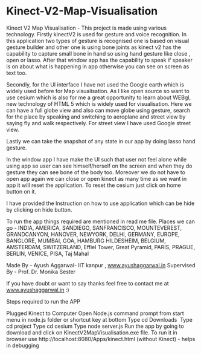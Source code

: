 # Kinect-V2-Map-Visualisation

Kinect V2 Map Visualisation - This project is made using various technology. 
Firstly kinectV2 is used for gesture and voice recognition. In this application two types of gesture is recognised one is based on visual gesture builder 
and other one is using bone joints as kinect v2 has the capability to capture small bone in hand so using hand gesture like close , open or lasso. 
After that window app has the capability to speak if speaker is on about what is happening in app otherwise you can see on screen as text too.

Secondly, for the UI interface I have not used the Google earth which is widely used before for Map visualisation. As I like open source so want to use 
cesium which is also for me a great opportunity to learn about WEBgl, new technology of HTML 5 which is widely used for visualisation.
Here we can have a full globe view and also can move globe using gesture, search for the place by speaking and switching to aeroplane and street view by saying
fly and walk respectively. For street view I have used Google street view.

Lastly we can take the snapshot of any state in our app by doing lasso hand gesture.

In the window app I have make the UI such that user not feel alone while using app so user can see himself/herself on the screen and when they do gesture 
they can see bone of the body too. Moreover we do not have to open app again we can close or open kinect as many time as we want in app it will reset the 
application. To reset the cesium just click on home button on it.

I have provided the Instruction on how to use application which can be hide by clicking on hide button.

To run the app things required are mentioned in read me file.
Places we can go - INDIA, AMERICA, SANDIEGO, SANFRANCISCO, MOUNTEVEREST, GRANDCANYON, HANOVER, NEWYORK, DELHI, GERMANY, EUROPE, BANGLORE, MUMBAI, GOA, HAMBURG
HILDESHEIM, BELGIUM, AMSTERDAM, SWITZERLAND, Effiel Tower, Great Pyramid, PARIS, PRAGUE, BERLIN, VENICE, PISA, Taj Mahal

Made By - Ayush Aggarwal- IIT kanpur , www.ayushaggarwal.in
Supervised By - Prof. Dr. Monika Sester

 If you have doubt or want to say thanks feel free to contact me at www.ayushaggarwal.in :) 

Steps required to run the APP

Plugged Kinect to Computer
Open Node.js command prompt from start menu in node.js folder or shortcut key at bottom
Type cd Downloads 
Type cd project
Type cd cesium
Type node server.js
Run the app by going to download and click on KinectV2MapVisualisation.exe file.
To run it in browser use http://localhost:8080/Apps/kinect.html (without Kinect) - helps in debugging
